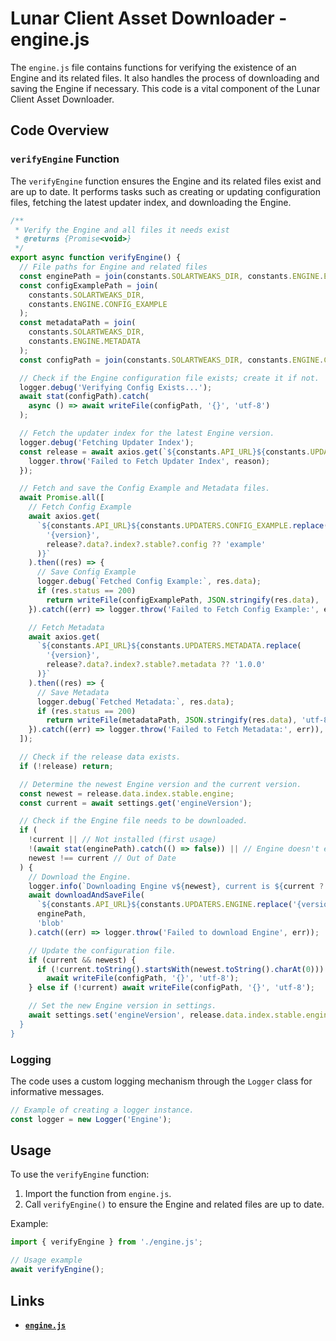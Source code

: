 
# Lunar Client Asset Downloader - engine.js

The `engine.js` file contains functions for verifying the existence of an Engine and its related files. It also handles the process of downloading and saving the Engine if necessary. This code is a vital component of the Lunar Client Asset Downloader.

## Code Overview

### `verifyEngine` Function

The `verifyEngine` function ensures the Engine and its related files exist and are up to date. It performs tasks such as creating or updating configuration files, fetching the latest updater index, and downloading the Engine.

```javascript
/**
 * Verify the Engine and all files it needs exist
 * @returns {Promise<void>}
 */
export async function verifyEngine() {
  // File paths for Engine and related files
  const enginePath = join(constants.SOLARTWEAKS_DIR, constants.ENGINE.ENGINE);
  const configExamplePath = join(
    constants.SOLARTWEAKS_DIR,
    constants.ENGINE.CONFIG_EXAMPLE
  );
  const metadataPath = join(
    constants.SOLARTWEAKS_DIR,
    constants.ENGINE.METADATA
  );
  const configPath = join(constants.SOLARTWEAKS_DIR, constants.ENGINE.CONFIG);

  // Check if the Engine configuration file exists; create it if not.
  logger.debug('Verifying Config Exists...');
  await stat(configPath).catch(
    async () => await writeFile(configPath, '{}', 'utf-8')
  );

  // Fetch the updater index for the latest Engine version.
  logger.debug('Fetching Updater Index');
  const release = await axios.get(`${constants.API_URL}${constants.UPDATERS.INDEX}`).catch((reason) => {
    logger.throw('Failed to Fetch Updater Index', reason);
  });

  // Fetch and save the Config Example and Metadata files.
  await Promise.all([
    // Fetch Config Example
    await axios.get(
      `${constants.API_URL}${constants.UPDATERS.CONFIG_EXAMPLE.replace(
        '{version}',
        release?.data?.index?.stable?.config ?? 'example'
      )}`
    ).then((res) => {
      // Save Config Example
      logger.debug(`Fetched Config Example:`, res.data);
      if (res.status == 200)
        return writeFile(configExamplePath, JSON.stringify(res.data), 'utf-8');
    }).catch((err) => logger.throw('Failed to Fetch Config Example:', err)),

    // Fetch Metadata
    await axios.get(
      `${constants.API_URL}${constants.UPDATERS.METADATA.replace(
        '{version}',
        release?.data?.index?.stable?.metadata ?? '1.0.0'
      )}`
    ).then((res) => {
      // Save Metadata
      logger.debug(`Fetched Metadata:`, res.data);
      if (res.status == 200)
        return writeFile(metadataPath, JSON.stringify(res.data), 'utf-8');
    }).catch((err) => logger.throw('Failed to Fetch Metadata:', err)),
  ]);

  // Check if the release data exists.
  if (!release) return;

  // Determine the newest Engine version and the current version.
  const newest = release.data.index.stable.engine;
  const current = await settings.get('engineVersion');

  // Check if the Engine file needs to be downloaded.
  if (
    !current || // Not installed (first usage)
    !(await stat(enginePath).catch(() => false)) || // Engine doesn't exist, download
    newest !== current // Out of Date
  ) {
    // Download the Engine.
    logger.info(`Downloading Engine v${newest}, current is ${current ? `v${current}` : '"not installed"}...`);
    await downloadAndSaveFile(
      `${constants.API_URL}${constants.UPDATERS.ENGINE.replace('{version}', newest)}`,
      enginePath,
      'blob'
    ).catch((err) => logger.throw('Failed to download Engine', err));

    // Update the configuration file.
    if (current && newest) {
      if (!current.toString().startsWith(newest.toString().charAt(0)))
        await writeFile(configPath, '{}', 'utf-8');
    } else if (!current) await writeFile(configPath, '{}', 'utf-8');

    // Set the new Engine version in settings.
    await settings.set('engineVersion', release.data.index.stable.engine);
  }
}
```

### Logging

The code uses a custom logging mechanism through the `Logger` class for informative messages.

```javascript
// Example of creating a logger instance.
const logger = new Logger('Engine');
```

## Usage

To use the `verifyEngine` function:

1. Import the function from `engine.js`.
2. Call `verifyEngine()` to ensure the Engine and related files are up to date.

Example:

```javascript
import { verifyEngine } from './engine.js';

// Usage example
await verifyEngine();
```


## Links

- [**`engine.js`**](https://github.com/AlmostGen/Solar-Tweaks-Reborn/blob/main/src/engine.js)
